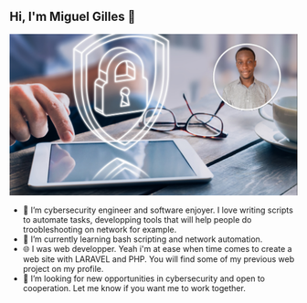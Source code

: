 ## Hi, I'm Miguel Gilles 👋
![LandingPage](LandingPage.png)
- 🔭 I’m cybersecurity engineer and software enjoyer. I love writing scripts to automate tasks, developping tools that will help people do troobleshooting on network for example.
- 🌱 I’m currently learning bash scripting and network automation.
- 🌐 I was web developper. Yeah i'm at ease when time comes to create a web site with LARAVEL and PHP. You will find some of my previous web project on my profile.
- 👯 I’m looking for new opportunities in cybersecurity and open to cooperation. Let me know if you want me to work together.

<!--
**MiguelGillesIT/MiguelGillesIT** is a ✨ _special_ ✨ repository because its `README.md` (this file) appears on your GitHub profile.

Here are some ideas to get you started:

- 🔭 I’m currently working on ...
- 🌱 I’m currently learning ...
- 👯 I’m looking to collaborate on ...
- 🤔 I’m looking for help with ...
- 💬 Ask me about ...
- 📫 How to reach me: ...
- 😄 Pronouns: ...
- ⚡ Fun fact: ...
-->
